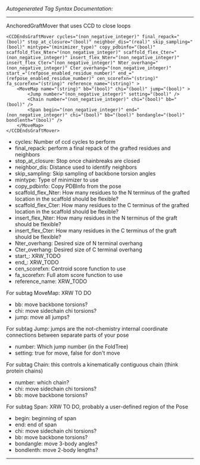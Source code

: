 _Autogenerated Tag Syntax Documentation:_

---
AnchoredGraftMover that uses CCD to close loops

```
<CCDEndsGraftMover cycles="(non_negative_integer)" final_repack="(bool)" stop_at_closure="(bool)" neighbor_dis="(real)" skip_sampling="(bool)" mintype="(minimizer_type)" copy_pdbinfo="(bool)" scaffold_flex_Nter="(non_negative_integer)" scaffold_flex_Cter="(non_negative_integer)" insert_flex_Nter="(non_negative_integer)" insert_flex_Cter="(non_negative_integer)" Nter_overhang="(non_negative_integer)" Cter_overhang="(non_negative_integer)" start_="(refpose_enabled_residue_number)" end_="(refpose_enabled_residue_number)" cen_scorefxn="(string)" fa_scorefxn="(string)" reference_name="(string)" >
    <MoveMap name="(string)" bb="(bool)" chi="(bool)" jump="(bool)" >
        <Jump number="(non_negative_integer)" setting="(bool)" />
        <Chain number="(non_negative_integer)" chi="(bool)" bb="(bool)" />
        <Span begin="(non_negative_integer)" end="(non_negative_integer)" chi="(bool)" bb="(bool)" bondangle="(bool)" bondlenth="(bool)" />
    </MoveMap>
</CCDEndsGraftMover>
```

-   cycles: Number of ccd cycles to perform
-   final_repack: perform a final repack of the grafted residues and neighbors
-   stop_at_closure: Stop once chainbreaks are closed
-   neighbor_dis: Distance used to identify neighbors
-   skip_sampling: Skip sampling of backbone torsion angles
-   mintype: Type of minimizer to use
-   copy_pdbinfo: Copy PDBInfo from the pose
-   scaffold_flex_Nter: How many residues to the N terminus of the grafted location in the scaffold should be flexible?
-   scaffold_flex_Cter: How many residues to the C terminus of the grafted location in the scaffold should be flexible?
-   insert_flex_Nter: How many residues in the N terminus of the graft should be flexible?
-   insert_flex_Cter: How many residues in the C terminus of the graft should be flexible?
-   Nter_overhang: Desired size of N terminal overhang
-   Cter_overhang: Desired size of C terminal overhang
-   start_: XRW_TODO
-   end_: XRW_TODO
-   cen_scorefxn: Centroid score function to use
-   fa_scorefxn: Full atom score function to use
-   reference_name: XRW_TODO


For subtag MoveMap: XRW TO DO

-   bb: move backbone torsions?
-   chi: move sidechain chi torsions?
-   jump: move all jumps?


For subtag Jump: jumps are the not-chemistry internal coordinate connections between separate parts of your pose

-   number: Which jump number (in the FoldTree)
-   setting: true for move, false for don't move

For subtag Chain: this controls a kinematically contiguous chain (think protein chains)

-   number: which chain?
-   chi: move sidechain chi torsions?
-   bb: move backbone torsions?

For subtag Span: XRW TO DO, probably a user-defined region of the Pose

-   begin: beginning of span
-   end: end of span
-   chi: move sidechain chi torsions?
-   bb: move backbone torsions?
-   bondangle: move 3-body angles?
-   bondlenth: move 2-body lengths?

---
